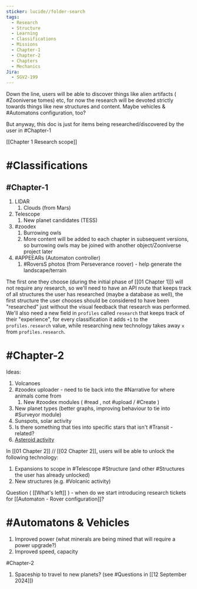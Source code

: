 ```yaml
---
sticker: lucide//folder-search
tags:
  - Research
  - Structure
  - Learning
  - Classifications
  - Missions
  - Chapter-1
  - Chapter-2
  - Chapters
  - Mechanics
Jira:
  - SGV2-199
---
```

Down the line, users will be able to discover things like alien artifacts ( #Zooniverse tomes) etc, for now the research will be devoted strictly towards things like new structures and content.
Maybe vehicles & #Automatons configuration, too?

But anyway, this doc is just for items being researched/discovered by the user in #Chapter-1 

[[Chapter 1 Research scope]]

# #Classifications
## #Chapter-1 
1. LIDAR
	1. Clouds (from Mars)
2. Telescope
	1. New planet candidates (TESS)
3. #zoodex 
	1. Burrowing owls
	2. More content will be added to each chapter in subsequent versions, so burrowing owls may be joined with another object/Zooniverse project later
4. #APPEEARs (Automaton controller)
	1. #RoversS photos (from Perseverance roover) - help generate the landscape/terrain

The first one they choose (during the initial phase of [[01 Chapter 1]]) will not require any research, so we'll need to have an API route that keeps track of all structures the user has researched (maybe a database as well), the first structure the user chooses should be considered to have been "researched" just without the visual feedback that research was performed. We'll also need a new field in `profiles` called `research` that keeps track of their "experience", for every classification it adds `+1` to the `profiles.research` value, while researching new technology takes away `x` from `profiles.research`.

# #Chapter-2 
Ideas:
1. Volcanoes
2. #zoodex uploader - need to tie back into the #Narrative for where animals come from
	1. New #zoodex modules ( #read , not #upload / #Create  )
3. New planet types (better graphs, improving behaviour to tie into #Surveyor module)
4. Sunspots, solar activity
5. Is there something that ties into specific stars that isn't #Transit -related?
6. [Asteroid activity](https://www.zooniverse.org/projects/orionnau/active-asteroids/classify) 

In [[01 Chapter 2]] // [[02 Chapter 2]], users will be able to unlock the following technology:
1. Expansions to scope in #Telescope #Structure (and other #Structures the user has already unlocked)
2. New structures (e.g. #Volcanic activity)

Question ( [[What's left]] ) - when do we start introducing research tickets for [[Automaton - Rover configuration]]?

# #Automatons & Vehicles
1. Improved power (what minerals are being mined that will require a power upgrade?)
2. Improved speed, capacity

#Chapter-2 
1. Spaceship to travel to new planets? (see #Questions in [[12 September 2024]])